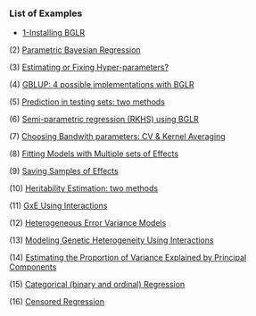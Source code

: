 ### List of Examples

  - [1-Installing BGLR]()
  
  (2) [Parametric Bayesian Regression]()
  
  (3) [Estimating or Fixing Hyper-parameters?]()
  
  (4) [GBLUP: 4 possible implementations with BGLR]()
  
  (5) [Prediction in testing sets: two methods]()
  
  (6) [Semi-parametric regression (RKHS) using BGLR]()
  
  (7) [Choosing Bandwith parameters: CV & Kernel Averaging]()
  
  (8) [Fitting Models with Multiple sets of Effects]()
  
  (9) [Saving Samples of Effects]()
  
  (10) [Heritability Estimation: two methods]()
  
  (11) [GxE Using Interactions]()
  
  (12) [Heterogeneous Error Variance Models]()
  
  (13) [Modeling Genetic Heterogeneity Using Interactions]()
  
  (14) [Estimating the Proportion of Variance Explained by Principal Components]()
  
  (15) [Categorical (binary and ordinal) Regression]()
  
  (16) [Censored Regression]()
  
